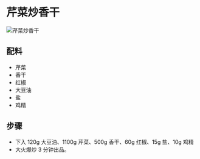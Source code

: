 # 芹菜炒香干

![芹菜炒香干](../images/芹菜炒香干.jpg)


## 配料
- 芹菜
- 香干
- 红椒
- 大豆油
- 盐
- 鸡精

## 步骤	
- 下入 120g 大豆油、1100g 芹菜、500g 香干、60g 红椒、15g 盐、10g 鸡精
- 大火爆炒 3 分钟出品。
